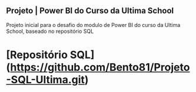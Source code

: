 
## Projeto | Power BI do Curso da Ultima School 

Projeto inicial para o desafio do modulo de Power BI do curso da Ultima School, baseado no repositório SQL

# [Repositório SQL] (https://github.com/Bento81/Projeto-SQL-Ultima.git) 

